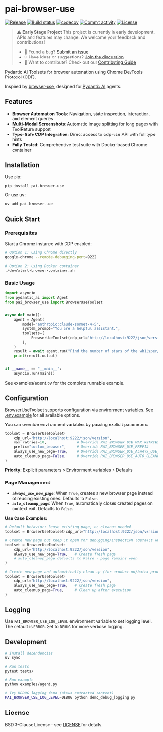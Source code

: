 # pai-browser-use

[![Release](https://img.shields.io/github/v/release/wh1isper/pai-browser-use)](https://img.shields.io/github/v/release/wh1isper/pai-browser-use)
[![Build status](https://img.shields.io/github/actions/workflow/status/wh1isper/pai-browser-use/main.yml?branch=main)](https://github.com/wh1isper/pai-browser-use/actions/workflows/main.yml?query=branch%3Amain)
[![codecov](https://codecov.io/gh/wh1isper/pai-browser-use/branch/main/graph/badge.svg)](https://codecov.io/gh/wh1isper/pai-browser-use)
[![Commit activity](https://img.shields.io/github/commit-activity/m/wh1isper/pai-browser-use)](https://img.shields.io/github/commit-activity/m/wh1isper/pai-browser-use)
[![License](https://img.shields.io/github/license/wh1isper/pai-browser-use)](https://img.shields.io/github/license/wh1isper/pai-browser-use)

> **⚠️ Early Stage Project**
> This project is currently in early development. APIs and features may change. We welcome your feedback and contributions!
>
> - 🐛 Found a bug? [Submit an issue](https://github.com/wh1isper/pai-browser-use/issues/new)
> - 💡 Have ideas or suggestions? [Join the discussion](https://github.com/wh1isper/pai-browser-use/discussions)
> - 🤝 Want to contribute? Check out our [Contributing Guide](CONTRIBUTING.md)

Pydantic AI Toolsets for browser automation using Chrome DevTools Protocol (CDP).

Inspired by [browser-use](https://github.com/browser-use/browser-use), designed for [Pydantic AI](https://ai.pydantic.dev/) agents.

## Features

- **Browser Automation Tools**: Navigation, state inspection, interaction, and element queries
- **Multi-Modal Screenshots**: Automatic image splitting for long pages with ToolReturn support
- **Type-Safe CDP Integration**: Direct access to cdp-use API with full type hints
- **Fully Tested**: Comprehensive test suite with Docker-based Chrome container

## Installation

Use pip:

```bash
pip install pai-browser-use
```

Or use uv:

```bash
uv add pai-browser-use
```

## Quick Start

### Prerequisites

Start a Chrome instance with CDP enabled:

```bash
# Option 1: Using Chrome directly
google-chrome --remote-debugging-port=9222

# Option 2: Using Docker container
./dev/start-browser-container.sh
```

### Basic Usage

```python
import asyncio
from pydantic_ai import Agent
from pai_browser_use import BrowserUseToolset


async def main():
    agent = Agent(
        model="anthropic:claude-sonnet-4-5",
        system_prompt="You are a helpful assistant.",
        toolsets=[
            BrowserUseToolset(cdp_url="http://localhost:9222/json/version"),
        ],
    )
    result = await agent.run("Find the number of stars of the wh1isper/pai-browser-use repo")
    print(result.output)


if __name__ == "__main__":
    asyncio.run(main())
```

See [examples/agent.py](examples/agent.py) for the complete runnable example.

## Configuration

BrowserUseToolset supports configuration via environment variables. See [.env.example](.env.example) for all available options.

You can override environment variables by passing explicit parameters:

```python
toolset = BrowserUseToolset(
    cdp_url="http://localhost:9222/json/version",
    max_retries=10,              # Override PAI_BROWSER_USE_MAX_RETRIES
    prefix="custom_browser",     # Override PAI_BROWSER_USE_PREFIX
    always_use_new_page=True,    # Override PAI_BROWSER_USE_ALWAYS_USE_NEW_PAGE
    auto_cleanup_page=False,     # Override PAI_BROWSER_USE_AUTO_CLEANUP_PAGE
)
```

**Priority**: Explicit parameters > Environment variables > Defaults

### Page Management

- **`always_use_new_page`**: When `True`, creates a new browser page instead of reusing existing ones. Defaults to `False`.
- **`auto_cleanup_page`**: When `True`, automatically closes created pages on context exit. Defaults to `False`.

**Use Case Examples:**

```python
# Default behavior: Reuse existing page, no cleanup needed
toolset = BrowserUseToolset(cdp_url="http://localhost:9222/json/version")

# Create new page but keep it open for debugging/inspection (default when using always_use_new_page)
toolset = BrowserUseToolset(
    cdp_url="http://localhost:9222/json/version",
    always_use_new_page=True,   # Create fresh page
    # auto_cleanup_page defaults to False - page remains open
)

# Create new page and automatically clean up (for production/batch processing)
toolset = BrowserUseToolset(
    cdp_url="http://localhost:9222/json/version",
    always_use_new_page=True,   # Create fresh page
    auto_cleanup_page=True,     # Clean up after execution
)
```

## Logging

Use `PAI_BROWSER_USE_LOG_LEVEL` environment variable to set logging level. The default is `ERROR`. Set to `DEBUG` for more verbose logging.

## Development

```bash
# Install dependencies
uv sync

# Run tests
pytest tests/

# Run example
python examples/agent.py

# Try DEBUG logging demo (shows extracted content)
PAI_BROWSER_USE_LOG_LEVEL=DEBUG python demo_debug_logging.py
```

## License

BSD 3-Clause License - see [LICENSE](LICENSE) for details.
